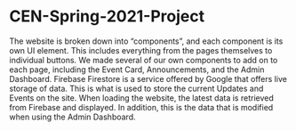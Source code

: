 # CEN-Spring-2021-Project

The website is broken down into “components”, and each component is its own UI element. This includes everything from the pages themselves to individual buttons. We made several of our own components to add on to each page, including the Event Card, Announcements, and the Admin Dashboard. Firebase Firestore is a service offered by Google that offers live storage of data. This is what is used to store the current Updates and Events on the site. When loading the website, the latest data is retrieved from Firebase and displayed. In addition, this is the data that is modified when using the Admin Dashboard.

